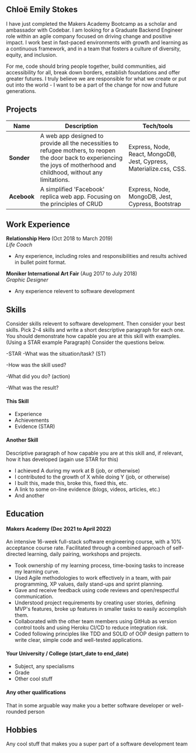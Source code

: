 ## Chloë Emily Stokes

I have just completed the Makers Academy Bootcamp as a scholar and ambassador with Codebar. I am looking for a Graduate Backend Engineer role within an agile company focused on driving change and positive impact. I work best in fast-paced environments with growth and learning as a continuous framework, and in a team that fosters a culture of diversity, equity, and inclusion. 

For me, code should bring people together, build communities, aid accessibility for all, break down borders, establish foundations and offer greater futures. I truly believe we are responsible for what we create or put out into the world - I want to be a part of the change for now and future generations.  

## Projects

| Name                         | Description       | Tech/tools        |
| ---------------------------- | ----------------- | ----------------- |
| **Sonder**                   | A web app designed to provide all the necessities to refugee mothers, to reopen the door back to experiencing the joys of motherhood and childhood, without any limitations. | Express, Node, React, MongoDB, Jest, Cypress, Materialize.css, CSS. |
| **Acebook** | A simplified 'Facebook' replica web app. Focusing on the principles of CRUD | Express, Node, MongoDB, Jest, Cypress, Bootstrap              |

## Work Experience

**Relationship Hero** (Oct 2018 to March 2019)  
_Life Coach_

- Any experience, including roles and responsibilities and results achived in bullet point format.

**Moniker International Art Fair** (Aug 2017 to July 2018)  
_Graphic Designer_

- Any experience relevent to software development

## Skills

Consider skills relevent to software development. Then consider your best skills. Pick 2-4 skills and write a short descriptive paragraph for each one. You should demonstrate how capable you are at this skill with examples.
(Using a STAR example Paragraph) Consider the questions below.

-STAR
-What was the situation/task? (ST)

-How was the skill used?

-What did you do? (action)

-What was the result?


#### This Skill

- Experience
- Achievements
- Evidence (STAR)

#### Another Skill

Descriptive paragraph of how capable you are at this skill and, if relevant, how it has developed (again use STAR for this)

- I achieved A during my work at B (job, or otherwise)
- I contributed to the growth of X while doing Y (job, or otherwise)
- I built this, made this, broke this, fixed this, etc.
- A link to some on-line evidence (blogs, videos, articles, etc.)
- And another

## Education

#### Makers Academy (Dec 2021 to April 2022)
An intensive 16-week full-stack software engineering course, with a 10% acceptance course rate. Facilitated through a combined approach of self-directed learning, daily pairing, workshops and projects.
- Took ownership of my learning process, time-boxing tasks to increase my learning curve.
- Used Agile methodologies to work effectively in a team, with pair programming, XP values, daily stand-ups and sprint planning.
- Gave and receive feedback using code reviews and open/respectful communication.
- Understood project requirements by creating user stories, defining MVP's features, broke up features in smaller tasks to easily accomplish them.
- Collaborated with the other team members using GitHub as version control tools and using Heroku CI/CD to reduce integration risk.
- Coded following principles like TDD and SOLID of OOP design pattern to write clear, simple code and well-tested applications.

#### Your University / College (start_date to end_date)

- Subject, any specialisms
- Grade
- Other cool stuff

#### Any other qualifications

That in some arguable way make you a better software developer or well-rounded person

## Hobbies

Any cool stuff that makes you a super part of a software development team
